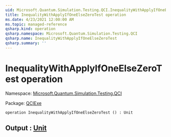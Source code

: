 ```yaml
---
uid: Microsoft.Quantum.Simulation.Testing.QCI.InequalityWithApplyIfOneElseZeroTest
title: InequalityWithApplyIfOneElseZeroTest operation
ms.date: 4/23/2021 12:00:00 AM
ms.topic: managed-reference
qsharp.kind: operation
qsharp.namespace: Microsoft.Quantum.Simulation.Testing.QCI
qsharp.name: InequalityWithApplyIfOneElseZeroTest
qsharp.summary: ''
---
```


# InequalityWithApplyIfOneElseZeroTest operation

Namespace: [Microsoft.Quantum.Simulation.Testing.QCI](xref:Microsoft.Quantum.Simulation.Testing.QCI)

Package: [QCIExe](https://nuget.org/packages/QCIExe)




```qsharp
operation InequalityWithApplyIfOneElseZeroTest () : Unit
```


## Output : [Unit](xref:microsoft.quantum.qsharp.valueliterals#unit-literal)

